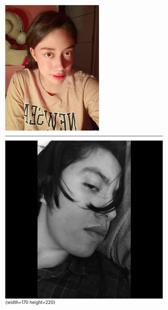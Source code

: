 

<div>
<img src="https://github.com/XimeMael/RETO-1-MASTER/blob/main/IMAGES/XimeMael.png" alt="JuveR" width="300px">
</div>
</p>



---


![MARIO ALBERTO OVANDO MARTINEZ](https://github.com/XimeMael/RETO-1-MASTER/blob/main/IMAGES/Mariovando.png){width=170 height=220}